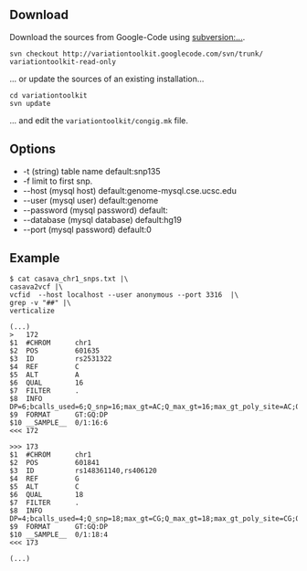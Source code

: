 


## Download ##
Download the sources from Google-Code using [subversion:...](http://subversion.apache.org/).
```
svn checkout http://variationtoolkit.googlecode.com/svn/trunk/ variationtoolkit-read-only
```
... or update the sources of an existing installation...
```
cd variationtoolkit
svn update
```
... and edit the `variationtoolkit/congig.mk` file.

## Options ##

  * -t (string) table name default:snp135
  * -f limit to first snp.
  * --host (mysql host) default:genome-mysql.cse.ucsc.edu
  * --user (mysql user) default:genome
  * --password (mysql password) default:
  * --database (mysql database) default:hg19
  * --port (mysql password) default:0


## Example ##


```
$ cat casava_chr1_snps.txt |\
casava2vcf |\
vcfid  --host localhost --user anonymous --port 3316  |\
grep -v "##" |\
verticalize

(...)
>	172
$1	#CHROM    	chr1
$2	POS       	601635
$3	ID        	rs2531322
$4	REF       	C
$5	ALT       	A
$6	QUAL      	16
$7	FILTER    	.
$8	INFO      	DP=6;bcalls_used=6;Q_snp=16;max_gt=AC;Q_max_gt=16;max_gt_poly_site=AC;Q_max_gt_poly_site=AC;A_used=2;C_used=4;G_used=0;T_used=0
$9	FORMAT    	GT:GQ:DP
$10	__SAMPLE__	0/1:16:6
<<<	172

>>>	173
$1	#CHROM    	chr1
$2	POS       	601841
$3	ID        	rs148361140,rs406120
$4	REF       	G
$5	ALT       	C
$6	QUAL      	18
$7	FILTER    	.
$8	INFO      	DP=4;bcalls_used=4;Q_snp=18;max_gt=CG;Q_max_gt=18;max_gt_poly_site=CG;Q_max_gt_poly_site=CG;A_used=0;C_used=2;G_used=2;T_used=0
$9	FORMAT    	GT:GQ:DP
$10	__SAMPLE__	0/1:18:4
<<<	173

(...)

```





